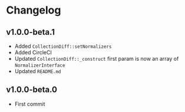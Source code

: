 # Changelog


## v1.0.0-beta.1

- Added `CollectionDiff::setNormalizers`
- Added CircleCI
- Updated `CollectionDiff::_construct` first param is now an array of `NormalizerInterface` 
- Updated `README.md`


## v1.0.0-beta.0

- First commit
